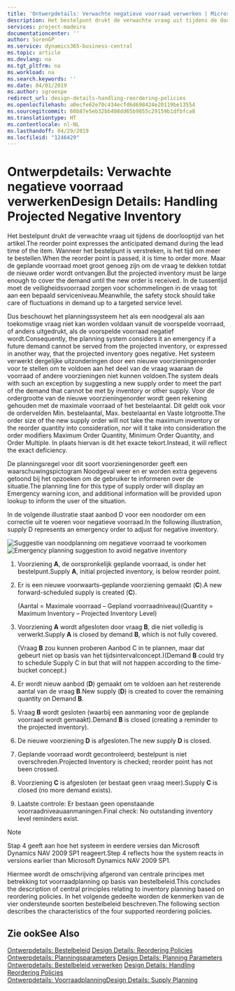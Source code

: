 ```yaml
---
title: 'Ontwerpdetails: Verwachte negatieve voorraad verwerken | Microsoft Docs'
description: Het bestelpunt drukt de verwachte vraag uit tijdens de doorlooptijd van het artikel. Wanneer het bestelpunt is verstreken, is het tijd om meer te bestellen. Maar de geplande voorraad moet groot genoeg zijn om de vraag te dekken totdat de nieuwe order wordt ontvangen. In de tussentijd moet de veiligheidsvoorraad zorgen voor schommelingen in de vraag tot aan een bepaald serviceniveau.
services: project-madeira
documentationcenter: ''
author: SorenGP
ms.service: dynamics365-business-central
ms.topic: article
ms.devlang: na
ms.tgt_pltfrm: na
ms.workload: na
ms.search.keywords: ''
ms.date: 04/01/2019
ms.author: sgroespe
redirect_url: design-details-handling-reordering-policies
ms.openlocfilehash: a0ecfe62e70c434ecfd6d698424e20119be13554
ms.sourcegitcommit: 60b87e5eb32bb408dd65b9855c29159b1dfbfca8
ms.translationtype: HT
ms.contentlocale: nl-NL
ms.lasthandoff: 04/29/2019
ms.locfileid: "1246429"
---
```

# <a name="design-details-handling-projected-negative-inventory"></a><span data-ttu-id="a2d70-106">Ontwerpdetails: Verwachte negatieve voorraad verwerken</span><span class="sxs-lookup"><span data-stu-id="a2d70-106">Design Details: Handling Projected Negative Inventory</span></span>
<span data-ttu-id="a2d70-107">Het bestelpunt drukt de verwachte vraag uit tijdens de doorlooptijd van het artikel.</span><span class="sxs-lookup"><span data-stu-id="a2d70-107">The reorder point expresses the anticipated demand during the lead time of the item.</span></span> <span data-ttu-id="a2d70-108">Wanneer het bestelpunt is verstreken, is het tijd om meer te bestellen.</span><span class="sxs-lookup"><span data-stu-id="a2d70-108">When the reorder point is passed, it is time to order more.</span></span> <span data-ttu-id="a2d70-109">Maar de geplande voorraad moet groot genoeg zijn om de vraag te dekken totdat de nieuwe order wordt ontvangen.</span><span class="sxs-lookup"><span data-stu-id="a2d70-109">But the projected inventory must be large enough to cover the demand until the new order is received.</span></span> <span data-ttu-id="a2d70-110">In de tussentijd moet de veiligheidsvoorraad zorgen voor schommelingen in de vraag tot aan een bepaald serviceniveau.</span><span class="sxs-lookup"><span data-stu-id="a2d70-110">Meanwhile, the safety stock should take care of fluctuations in demand up to a targeted service level.</span></span>  

 <span data-ttu-id="a2d70-111">Dus beschouwt het planningssysteem het als een noodgeval als aan toekomstige vraag niet kan worden voldaan vanuit de voorspelde voorraad, of anders uitgedrukt, als de voorspelde voorraad negatief wordt.</span><span class="sxs-lookup"><span data-stu-id="a2d70-111">Consequently, the planning system considers it an emergency if a future demand cannot be served from the projected inventory, or expressed in another way, that the projected inventory goes negative.</span></span> <span data-ttu-id="a2d70-112">Het systeem verwerkt dergelijke uitzonderingen door een nieuwe voorzieningenorder voor te stellen om te voldoen aan het deel van de vraag waaraan de voorraad of andere voorzieningen niet kunnen voldoen.</span><span class="sxs-lookup"><span data-stu-id="a2d70-112">The system deals with such an exception by suggesting a new supply order to meet the part of the demand that cannot be met by inventory or other supply.</span></span> <span data-ttu-id="a2d70-113">Voor de ordergrootte van de nieuwe voorzieningenorder wordt geen rekening gehouden met de maximale voorraad of het bestelaantal. Dit geldt ook voor de ordervelden Min. bestelaantal, Max. bestelaantal en Vaste lotgrootte.</span><span class="sxs-lookup"><span data-stu-id="a2d70-113">The order size of the new supply order will not take the maximum inventory or the reorder quantity into consideration, nor will it take into consideration the order modifiers Maximum Order Quantity, Minimum Order Quantity, and Order Multiple.</span></span> <span data-ttu-id="a2d70-114">In plaats hiervan is dit het exacte tekort.</span><span class="sxs-lookup"><span data-stu-id="a2d70-114">Instead, it will reflect the exact deficiency.</span></span>  

 <span data-ttu-id="a2d70-115">De planningsregel voor dit soort voorzieningenorder geeft een waarschuwingspictogram Noodgeval weer en er worden extra gegevens getoond bij het opzoeken om de gebruiker te informeren over de situatie.</span><span class="sxs-lookup"><span data-stu-id="a2d70-115">The planning line for this type of supply order will display an Emergency warning icon, and additional information will be provided upon lookup to inform the user of the situation.</span></span>  

 <span data-ttu-id="a2d70-116">In de volgende illustratie staat aanbod D voor een noodorder om een correctie uit te voeren voor negatieve voorraad.</span><span class="sxs-lookup"><span data-stu-id="a2d70-116">In the following illustration, supply D represents an emergency order to adjust for negative inventory.</span></span>  

 <span data-ttu-id="a2d70-117">![Suggestie van noodplanning om negatieve voorraad te voorkomen](media/nav_app_supply_planning_2_negative_inventory.png "Suggestie van noodplanning om negatieve voorraad te voorkomen")</span><span class="sxs-lookup"><span data-stu-id="a2d70-117">![Emergency planning suggestion to avoid negative inventory](media/nav_app_supply_planning_2_negative_inventory.png "Emergency planning suggestion to avoid negative inventory")</span></span>  

1.  <span data-ttu-id="a2d70-118">Voorziening **A**, de oorspronkelijk geplande voorraad, is onder het bestelpunt.</span><span class="sxs-lookup"><span data-stu-id="a2d70-118">Supply **A**, initial projected inventory, is below reorder point.</span></span>  
2.  <span data-ttu-id="a2d70-119">Er is een nieuwe voorwaarts-geplande voorziening gemaakt (**C**).</span><span class="sxs-lookup"><span data-stu-id="a2d70-119">A new forward-scheduled supply is created (**C**).</span></span>  

     <span data-ttu-id="a2d70-120">(Aantal = Maximale voorraad – Gepland voorraadniveau)</span><span class="sxs-lookup"><span data-stu-id="a2d70-120">(Quantity = Maximum Inventory – Projected Inventory Level)</span></span>  
3.  <span data-ttu-id="a2d70-121">Voorziening **A** wordt afgesloten door vraag **B**, die niet volledig is verwerkt.</span><span class="sxs-lookup"><span data-stu-id="a2d70-121">Supply **A** is closed by demand **B**, which is not fully covered.</span></span>  

     <span data-ttu-id="a2d70-122">(Vraag **B** zou kunnen proberen Aanbod C in te plannen, maar dat gebeurt niet op basis van het tijdsintervalconcept.)</span><span class="sxs-lookup"><span data-stu-id="a2d70-122">(Demand **B** could try to schedule Supply C in but that will not happen according to the time-bucket concept.)</span></span>  
4.  <span data-ttu-id="a2d70-123">Er wordt nieuw aanbod (**D**) gemaakt om te voldoen aan het resterende aantal van de vraag **B**.</span><span class="sxs-lookup"><span data-stu-id="a2d70-123">New supply (**D**) is created to cover the remaining quantity on Demand **B**.</span></span>  
5.  <span data-ttu-id="a2d70-124">Vraag **B** wordt gesloten (waarbij een aanmaning voor de geplande voorraad wordt gemaakt).</span><span class="sxs-lookup"><span data-stu-id="a2d70-124">Demand **B** is closed (creating a reminder to the projected inventory).</span></span>  
6.  <span data-ttu-id="a2d70-125">De nieuwe voorziening **D** is afgesloten.</span><span class="sxs-lookup"><span data-stu-id="a2d70-125">The new supply **D** is closed.</span></span>  
7.  <span data-ttu-id="a2d70-126">Geplande voorraad wordt gecontroleerd; bestelpunt is niet overschreden.</span><span class="sxs-lookup"><span data-stu-id="a2d70-126">Projected Inventory is checked; reorder point has not been crossed.</span></span>  
8.  <span data-ttu-id="a2d70-127">Voorziening **C** is afgesloten (er bestaat geen vraag meer).</span><span class="sxs-lookup"><span data-stu-id="a2d70-127">Supply **C** is closed (no more demand exists).</span></span>  
9. <span data-ttu-id="a2d70-128">Laatste controle: Er bestaan geen openstaande voorraadniveauaanmaningen.</span><span class="sxs-lookup"><span data-stu-id="a2d70-128">Final check: No outstanding inventory level reminders exist.</span></span>  

> [!NOTE]  
>  <span data-ttu-id="a2d70-129">Stap 4 geeft aan hoe het systeem in eerdere versies dan Microsoft Dynamics NAV 2009 SP1 reageert.</span><span class="sxs-lookup"><span data-stu-id="a2d70-129">Step 4 reflects how the system reacts in versions earlier than Microsoft Dynamics NAV 2009 SP1.</span></span>  

 <span data-ttu-id="a2d70-130">Hiermee wordt de omschrijving afgerond van centrale principes met betrekking tot voorraadplanning op basis van bestelbeleid.</span><span class="sxs-lookup"><span data-stu-id="a2d70-130">This concludes the description of central principles relating to inventory planning based on reordering policies.</span></span> <span data-ttu-id="a2d70-131">In het volgende gedeelte worden de kenmerken van de vier ondersteunde soorten bestelbeleid beschreven.</span><span class="sxs-lookup"><span data-stu-id="a2d70-131">The following section describes the characteristics of the four supported reordering policies.</span></span>  

## <a name="see-also"></a><span data-ttu-id="a2d70-132">Zie ook</span><span class="sxs-lookup"><span data-stu-id="a2d70-132">See Also</span></span>  
 <span data-ttu-id="a2d70-133">[Ontwerpdetails: Bestelbeleid](design-details-reordering-policies.md) </span><span class="sxs-lookup"><span data-stu-id="a2d70-133">[Design Details: Reordering Policies](design-details-reordering-policies.md) </span></span>  
 <span data-ttu-id="a2d70-134">[Ontwerpdetails: Planningsparameters](design-details-planning-parameters.md) </span><span class="sxs-lookup"><span data-stu-id="a2d70-134">[Design Details: Planning Parameters](design-details-planning-parameters.md) </span></span>  
 <span data-ttu-id="a2d70-135">[Ontwerpdetails: Bestelbeleid verwerken](design-details-handling-reordering-policies.md) </span><span class="sxs-lookup"><span data-stu-id="a2d70-135">[Design Details: Handling Reordering Policies](design-details-handling-reordering-policies.md) </span></span>  
 [<span data-ttu-id="a2d70-136">Ontwerpdetails: Voorraadplanning</span><span class="sxs-lookup"><span data-stu-id="a2d70-136">Design Details: Supply Planning</span></span>](design-details-supply-planning.md)
